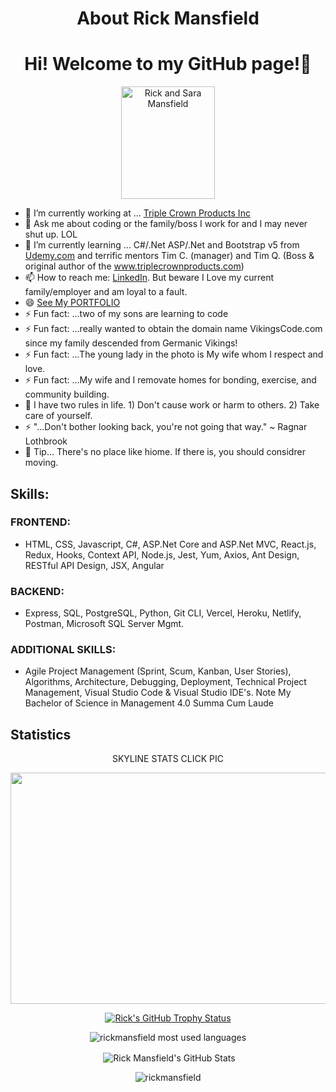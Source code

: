 <h1 align="center">About Rick Mansfield</h1>
<p><h1 align="center">
Hi! Welcome to my GitHub page!👋</h1></p>

<p id="imageRicknSara" align="center"><img align="center" src="https://buff.ly/3voySRt" alt="Rick and Sara Mansfield" style="width:150px; height:180px;"/></p>

<!--
**rickmansfield/rickmansfield** is a ✨ _special_ ✨ repository because its `README.md` (this file) appears on your GitHub profile.

Here are some ideas to get you started:
- 🌱 I’m currently learning ...
- 👯 I’m looking to collaborate on ...
- 🤔 I’m looking for help with ...
- 😄 Pronouns: ...
- 💬 Ask me about ...
- 📫 How to reach me: ... [Resume](https://resume.creddle.io/resume/4uxc0m7zngm) or
- ⚡ Fun fact: ...We Saved for years to take three separate cruises. Due to Covid we missed them all.
- ⚡ Fun fact: ...We are in Punta Cana This wekk... day Four...and tan on man
- ⚡ Fun fact: THIS IS A TEST

 

-->

- 🔭 I’m currently working at ... [Triple Crown Products Inc](https://triplecrownproducts.com/)
- 💬 Ask me about coding or the family/boss I work for and I may never shut up. LOL
- 🌱 I’m currently learning ... C#/.Net ASP/.Net and Bootstrap v5 from [Udemy.com](https://www.udemy.com/share/101Wak3@XSIT63EkyKxkeNjn3l2OLw5hZ_p9-a0KApPVszcA88tvJMXpGCT0VnKMEkCiMnykVw==/) and terrific mentors Tim C. (manager) and Tim Q. (Boss & original author of the www.triplecrownproducts.com) 
- 📫 How to reach me:  [LinkedIn](https://www.linkedin.com/in/peacefulrick/). But beware I Love my current family/employer and am loyal to a fault. 
- 😄 [See My PORTFOLIO](https://mansfield-port-v3.netlify.app/)
- ⚡ Fun fact: ...two of my sons are learning to code
- ⚡ Fun fact: ...really wanted to obtain the domain name VikingsCode.com since my family descended from Germanic Vikings!
- ⚡ Fun fact: ...The young lady in the photo is My wife whom I respect and love.
- ⚡ Fun fact: ...My wife and I removate homes for bonding, exercise, and community building.
- 🤔 I have two rules in life. 1) Don't cause work or harm to others. 2) Take care of yourself.
- ⚡ "...Don't bother looking back, you're not going that way." ~ Ragnar Lothbrook
- 💬 Tip... There's no place like hiome. If there is, you should considrer moving. 

## Skills:
### FRONTEND: 
-  HTML, CSS, Javascript, C#, ASP.Net Core and ASP.Net MVC, React.js, Redux, Hooks, Context API, Node.js, Jest, Yum, Axios, Ant Design, RESTful API Design, JSX, Angular
### BACKEND:
- Express, SQL, PostgreSQL, Python, Git CLI, Vercel, Heroku, Netlify, Postman, Microsoft SQL Server Mgmt. 
### ADDITIONAL SKILLS:
- Agile Project Management (Sprint, Scum, Kanban, User Stories), Algorithms, Architecture, Debugging, Deployment, Technical Project Management, Visual Studio Code & Visual Studio IDE's. Note My Bachelor of Science in Management 4.0 Summa Cum Laude


## Statistics
<!-- Helpful links to these stats
https://github.com/anuraghazra/github-readme-stats
https://github.com/ryo-ma/github-profile-trophy 
for colors https://github.com/anuraghazra/github-readme-stats/blob/master/themes/README.md 
-->
<p align="center">SKYLINE STATS CLICK PIC</p><p align="center"><a href="https://skyline.github.com/rickmansfield/2022"><img align="center" src="https://bl6pap003files.storage.live.com/y4mEAL2vw_SEl4nWu-PrJWpWrtzGlZ6cmPs7wff91jqgh3IXfhphuNQ_tpnNWARAjPcdOGX9HPPyw8_x1FrV1lLF4z36VYCI42B80dAdptfnaEAzEHQXq2oyd94MBPVQGjXmvc6JMxAZGyHB8QuFj4W49RKdkJg_dp7zzpm6KGyWOV4_OvCrInwbDmH9IevE-qS?width=1623&height=753&cropmode=none" width="811" height="370" /></p></a></p>


<p align="center"> <a href="https://github.com/rickmansfield/github-profile-trophy"><img src="https://github-profile-trophy.vercel.app/?username=rickmansfield&theme=darkhub&row=2&column=3" alt="Rick's GitHub Trophy Status"/></a></p>
<p align="center" ><img src="https://github-readme-stats.vercel.app/api/top-langs?username=rickmansfield&show_icons=true&locale=en&layout=compact&langs_count=10&theme=github_dark" alt="rickmansfield most used languages" /></p>
<p align="center">&nbsp;<img align="center" src="https://github-readme-stats.vercel.app/api?username=rickmansfield&show_icons=true&locale=en&theme=github_dark" alt="Rick Mansfield's GitHub Stats" /></p>
<p align="center"><img align="center" src="https://github-readme-streak-stats.herokuapp.com/?user=rickmansfield&" alt="rickmansfield" /></p>
